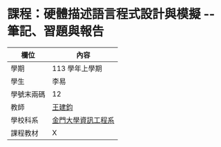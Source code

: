 # 課程：硬體描述語言程式設計與模擬 -- 筆記、習題與報告

欄位 | 內容
-----|--------
學期 | 113 學年上學期
學生 | 李易
學號末兩碼 | 12
教師 | [王建鈞](https://sites.google.com/email.nqu.edu.tw/irsel-lab/chief?authuser=0)
學校科系 | [金門大學資訊工程系](https://csie.nqu.edu.tw/)
課程教材 | X
